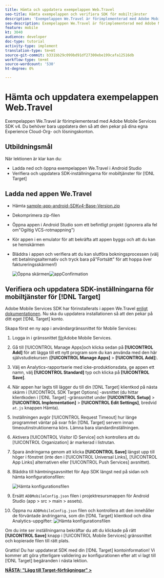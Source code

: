 ```yaml
---
title: Hämta och uppdatera exempelappen Web.Travel
seo-title: Hämta exempelappen och verifiera SDK för mobiltjänster
description: 'Exempelappen We.Travel är förimplementerad med Adobe Mobile Services SDK v4. Du behöver bara uppdatera den så att den pekar på dina egna Experience Cloud Org- och Solution-konton.   '
seo-description: Exempelappen We.Travel är förimplementerad med Adobe Mobile Services SDK v4. Du behöver bara uppdatera den så att den pekar på dina egna Experience Cloud Org- och Solution-konton.
feature: mobile
kt: 3040
audience: developer
doc-type: tutorial
activity-type: implement
translation-type: tm+mt
source-git-commit: b331bb29c099bd91df27300ebe199cafa12516db
workflow-type: tm+mt
source-wordcount: '530'
ht-degree: 0%

---
```



# Hämta och uppdatera exempelappen Web.Travel

Exempelappen We.Travel är förimplementerad med Adobe Mobile Services SDK v4. Du behöver bara uppdatera den så att den pekar på dina egna Experience Cloud-Org- och lösningskonton.

## Utbildningsmål

När lektionen är klar kan du:

* Ladda ned och öppna exempelappen We.Travel i Android Studio
* Verifiera och uppdatera SDK-inställningarna för mobiltjänster för [!DNL Target]

## Ladda ned appen We.Travel

* Hämta [sample-app-android-SDKv4-Base-Version.zip](assets/sample-app-android-SDKv4-Base-Version.zip)
* Dekomprimera zip-filen
* Öppna appen i Android Studio som ett befintligt projekt (ignorera alla fel om&quot;Ogiltig VCS-rotmappning&quot;)
* Kör appen i en emulator för att bekräfta att appen byggs och att du kan se hemskärmen
* Bläddra i appen och verifiera att du kan slutföra bokningsprocessen (välj ett betalningsalternativ och tryck bara på&quot;Fortsätt&quot; för att hoppa över faktureringsskärmen!)

   ![Öppna skärmen](assets/wetravel_homeScreen.png)![appConfirmation](assets/wetravel_confirmationScreen.png)

## Verifiera och uppdatera SDK-inställningarna för mobiltjänster för [!DNL Target]

Adobe Mobile Services SDK har förinstallerats i appen We.Travel [enligt dokumentationen](https://docs.adobe.com/content/help/en/mobile-services/android/getting-started-android/requirements.html). Nu ska du uppdatera installationen så att den pekar på ditt eget [!DNL Target] konto.

Skapa först en ny app i användargränssnittet för Mobile Services:

1. Logga in i gränssnittet [för](https://mobilemarketing.adobe.com)Adobe Mobile Services.
1. Gå till [!UICONTROL Manage Apps]och klicka sedan på **[!UICONTROL Add]** för att lägga till ett nytt program som du kan använda med den här självstudiekursen (**[!UICONTROL Manage Apps]** > **[!UICONTROL Add]**).
1. Välj en Analytics-rapportserie med icke-produktionsdata, ge appen ett namn, välj **[!UICONTROL Standard]** typ och klicka på **[!UICONTROL Save]**.
1. När appen har lagts till lägger du till din [!DNL Target] klientkod på nästa skärm i [!UICONTROL SDK Target Options] -avsnittet (du hittar klientkoden i [!DNL Target] -gränssnittet under **[!UICONTROL Setup]** > **[!UICONTROL Implementation]** > **[!UICONTROL Edit Settings]**, bredvid `at.js` knappen Hämta).
1. Inställningen avgör [!UICONTROL Request Timeout] hur länge programmet väntar på svar från [!DNL Target] servern innan timeoutinstruktionerna körs. Lämna bara standardinställningen.
1. Aktivera [!UICONTROL Visitor ID Service] och kontrollera att du [!UICONTROL Organization] är markerad i listrutan.
1. Spara ändringarna genom att klicka **[!UICONTROL Save]** längst upp till höger i fönstret (inte den i [!UICONTROL Universal Links], [!UICONTROL App Links] alternativen eller [!UICONTROL Push Services] avsnittet).
1. Bläddra till hämtningsavsnittet för App SDK längst ned på sidan och hämta konfigurationsfilen:

   ![Hämta konfigurationsfilen](assets/config_file.jpg)

1. Ersätt `ADBMobileConfig.json` filen i projektresursmappen för Android Studio (app > src > main > assets).

1. Öppna nu `ADBMobileConfig.json` filen och kontrollera att den innehåller de förväntade ändringarna, som din [!DNL Target] klientkod och dina Analytics-uppgifter:
   ![Hämta konfigurationsfilen](assets/client_code.jpg)

Om du inte ser inställningarna bekräftar du att du klickade på rätt **[!UICONTROL Save]** knapp i [!UICONTROL Mobile Services] gränssnittet och kopierade filen till rätt plats.

Grattis! Du har uppdaterat SDK med din [!DNL Target] kontoinformation! Vi kommer att göra ytterligare validering av konfigurationen efter att vi lagt till [!DNL Target] begäranden i nästa lektion.

**[NÄSTA: &quot;Lägg till Target-förfrågningar&quot; >](add-requests.md)**
